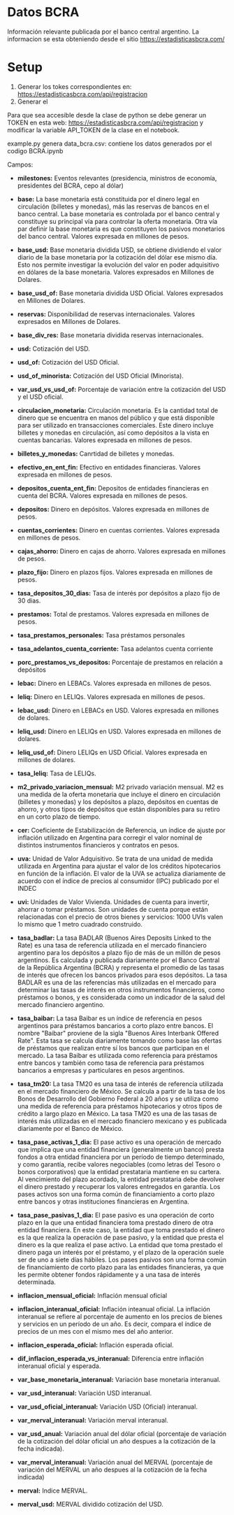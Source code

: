# Datos BCRA

Información relevante publicada por el banco central argentino. 
La informacion se esta obteniendo desde el sitio https://estadisticasbcra.com/


# Setup

1. Generar los tokes correspondientes en: https://estadisticasbcra.com/api/registracion
2. Generar el 




Para que sea accesible desde la clase de python se debe generar un TOKEN en esta web: https://estadisticasbcra.com/api/registracion y modificar la variable API_TOKEN de la clase en el notebook.

example.py genera 
data_bcra.csv: contiene los datos generados por el codigo BCRA.ipynb


Campos:


- **milestones:** Eventos relevantes (presidencia, ministros de economía, presidentes del BCRA, cepo al dólar)

- **base:**  La base monetaria está constituida por el dinero legal en circulación (billetes y monedas), más las reservas de bancos en el banco central. La base monetaria es controlada por el banco central y constituye su principal vía para controlar la oferta monetaria. Otra vía par  definir la base monetaria es que constituyen los pasivos monetarios del banco central. Valores expresada en millones de pesos.

- **base_usd:** Base monetaria dividida USD, se obtiene dividiendo el valor diario de la base monetaria por la cotización del dólar ese mismo día. Esto nos permite investigar la evolución del valor en poder adquisitivo en dólares de la base monetaria. Valores expresados en Millones de Dolares.

- **base_usd_of:** Base monetaria dividida USD Oficial. Valores expresados en Millones de Dolares.

- **reservas:** Disponibilidad de reservas internacionales. Valores expresados en Millones de Dolares.

- **base_div_res:** Base monetaria dividida reservas internacionales.

- **usd:** Cotización del USD.

- **usd_of:** Cotización del USD Oficial.

- **usd_of_minorista:** Cotización del USD Oficial (Minorista).

- **var_usd_vs_usd_of:** Porcentaje de variación entre la cotización del USD y el USD oficial.

- **circulacion_monetaria:** Circulación monetaria. Es la cantidad total de dinero que se encuentra en manos del público y que está disponible para ser utilizado en transacciones comerciales. Este dinero incluye billetes y monedas en circulación, así como depósitos a la vista en cuentas bancarias. Valores expresada en millones de pesos.

- **billetes_y_monedas:** Canrtidad de billetes y monedas.

- **efectivo_en_ent_fin:** Efectivo en entidades financieras. Valores expresada en millones de pesos.

- **depositos_cuenta_ent_fin:** Depositos de entidades financieras en cuenta del BCRA. Valores expresada en millones de pesos.

- **depositos:** Dinero en depósitos. Valores expresada en millones de pesos.

- **cuentas_corrientes:** Dinero en cuentas corrientes. Valores expresada en millones de pesos.

- **cajas_ahorro:** Dinero en cajas de ahorro. Valores expresada en millones de pesos.

- **plazo_fijo:** Dinero en plazos fijos. Valores expresada en millones de pesos.

- **tasa_depositos_30_dias:** Tasa de interés por depósitos a plazo fijo de 30 dias.

- **prestamos:** Total de prestamos. Valores expresada en millones de pesos.

- **tasa_prestamos_personales:** Tasa préstamos personales

- **tasa_adelantos_cuenta_corriente:** Tasa adelantos cuenta corriente

- **porc_prestamos_vs_depositos:** Porcentaje de prestamos en relación a depósitos

- **lebac:** Dinero en LEBACs. Valores expresada en millones de pesos.

- **leliq:** Dinero en LELIQs. Valores expresada en millones de pesos.

- **lebac_usd:** Dinero en LEBACs en USD. Valores expresada en millones de dolares.

- **leliq_usd:** Dinero en LELIQs en USD. Valores expresada en millones de dolares.

- **leliq_usd_of:** Dinero LELIQs en USD Oficial. Valores expresada en millones de dolares.

- **tasa_leliq:** Tasa de LELIQs.

- **m2_privado_variacion_mensual:** M2 privado variación mensual. M2 es una medida de la oferta monetaria que incluye el dinero en circulación (billetes y monedas) y los depósitos a plazo, depósitos en cuentas de ahorro, y otros tipos de depósitos que están disponibles para su retiro en un corto plazo de tiempo.

- **cer:** Coeficiente de Estabilización de Referencia, un índice de ajuste por inflación utilizado en Argentina para corregir el valor nominal de distintos instrumentos financieros y contratos en pesos.

- **uva:** Unidad de Valor Adquisitivo. Se trata de una unidad de medida utilizada en Argentina para ajustar el valor de los créditos hipotecarios en función de la inflación. El valor de la UVA se actualiza diariamente de acuerdo con el índice de precios al consumidor (IPC) publicado por el INDEC

- **uvi:** Unidades de Valor Vivienda. Unidades de cuenta para invertir, ahorrar o tomar préstamos. Son unidades de cuenta porque están relacionadas con el precio de otros bienes y servicios: 1000 UVIs valen lo mismo que 1 metro cuadrado construido. 

- **tasa_badlar:** La tasa BADLAR (Buenos Aires Deposits Linked to the Rate) es una tasa de referencia utilizada en el mercado financiero argentino para los depósitos a plazo fijo de más de un millón de pesos argentinos. Es calculada y publicada diariamente por el Banco Central de la República Argentina (BCRA) y representa el promedio de las tasas de interés que ofrecen los bancos privados para esos depósitos. La tasa BADLAR es una de las referencias más utilizadas en el mercado para determinar las tasas de interés en otros instrumentos financieros, como préstamos o bonos, y es considerada como un indicador de la salud del mercado financiero argentino.

- **tasa_baibar:** La tasa Baibar es un índice de referencia en pesos argentinos para préstamos bancarios a corto plazo entre bancos. El nombre "Baibar" proviene de la sigla "Buenos Aires Interbank Offered Rate". Esta tasa se calcula diariamente tomando como base las ofertas de préstamos que realizan entre sí los bancos que participan en el mercado. La tasa Baibar es utilizada como referencia para préstamos entre bancos y también como tasa de referencia para préstamos bancarios a empresas y particulares en pesos argentinos.

- **tasa_tm20:** La tasa TM20 es una tasa de interés de referencia utilizada en el mercado financiero de México. Se calcula a partir de la tasa de los Bonos de Desarrollo del Gobierno Federal a 20 años y se utiliza como una medida de referencia para préstamos hipotecarios y otros tipos de crédito a largo plazo en México. La tasa TM20 es una de las tasas de interés más utilizadas en el mercado financiero mexicano y es publicada diariamente por el Banco de México.

- **tasa_pase_activas_1_dia:** El pase activo es una operación de mercado que implica que una entidad financiera (generalmente un banco) presta fondos a otra entidad financiera por un período de tiempo determinado, y como garantía, recibe valores negociables (como letras del Tesoro o bonos corporativos) que la entidad prestataria mantiene en su cartera. Al vencimiento del plazo acordado, la entidad prestataria debe devolver el dinero prestado y recuperar los valores entregados en garantía. Los pases activos son una forma común de financiamiento a corto plazo entre bancos y otras instituciones financieras en Argentina.

- **tasa_pase_pasivas_1_dia:** El pase pasivo es una operación de corto plazo en la que una entidad financiera toma prestado dinero de otra entidad financiera. En este caso, la entidad que toma prestado el dinero es la que realiza la operación de pase pasivo, y la entidad que presta el dinero es la que realiza el pase activo. La entidad que toma prestado el dinero paga un interés por el préstamo, y el plazo de la operación suele ser de uno a siete días hábiles. Los pases pasivos son una forma común de financiamiento de corto plazo para las entidades financieras, ya que les permite obtener fondos rápidamente y a una tasa de interés determinada.

- **inflacion_mensual_oficial:** Inflación mensual oficial

- **inflacion_interanual_oficial:** Inflación inteanual oficial. La inflación interanual se refiere al porcentaje de aumento en los precios de bienes y servicios en un período de un año. Es decir, compara el índice de precios de un mes con el mismo mes del año anterior.

- **inflacion_esperada_oficial:** Inflación esperada oficial.

- **dif_inflacion_esperada_vs_interanual:** Diferencia entre inflación interanual oficial y esperada.

- **var_base_monetaria_interanual:** Variación base monetaria interanual.

- **var_usd_interanual:** Variación USD interanual.

- **var_usd_oficial_interanual:** Variación USD (Oficial) interanual.

- **var_merval_interanual:** Variación merval interanual.

- **var_usd_anual:** Variación anual del dólar oficial (porcentaje de variación de la cotización del dólar oficial un año despues a la cotización de la fecha indicada).

- **var_merval_interanual:** Variación anual del MERVAL (porcentaje de variación del MERVAL un año despues al la cotización de la fecha indicada)

- **merval:** Indice MERVAL.

- **merval_usd:** MERVAL dividido cotización del USD.
